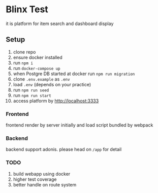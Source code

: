 # Blinx Test

it is platform for item search and dashboard display

## Setup
1. clone repo
2. ensure docker installed
3. run `npm i`
4. run `docker-compose up`
5. when Postgre DB started at docker run `npm run migration`
5. clone `.env.example` as `.env`
6. load `.env` (depends on your practice)
6. run `npm run seed`
7. run `npm run start`
8. access platform by [http://localhost:3333](http://localhost:3333)

### Frontend

frontend render by server initially and load script bundled by webpack

### Backend

backend support adonis. please head on `/app` for detail

### TODO
1. build webapp using docker
2. higher test coverage
3. better handle on route system